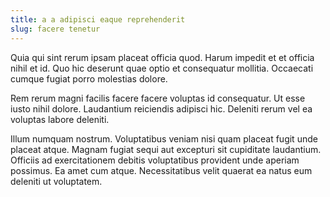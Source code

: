 ```yaml
---
title: a a adipisci eaque reprehenderit
slug: facere tenetur
---
```


Quia qui sint rerum ipsam placeat officia quod. Harum impedit et et officia nihil et id. Quo hic deserunt quae optio et consequatur mollitia. Occaecati cumque fugiat porro molestias dolore.

Rem rerum magni facilis facere facere voluptas id consequatur. Ut esse iusto nihil dolore. Laudantium reiciendis adipisci hic. Deleniti rerum vel ea voluptas labore deleniti.

Illum numquam nostrum. Voluptatibus veniam nisi quam placeat fugit unde placeat atque. Magnam fugiat sequi aut excepturi sit cupiditate laudantium. Officiis ad exercitationem debitis voluptatibus provident unde aperiam possimus. Ea amet cum atque. Necessitatibus velit quaerat ea natus eum deleniti ut voluptatem.
